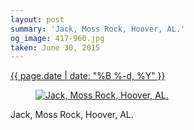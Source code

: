 ```yaml
---
layout: post
summary: 'Jack, Moss Rock, Hoover, AL.'
og_image: 417-960.jpg
taken: June 30, 2015
---
```


<div class="post">
 <time>
  <a href="/417">
   {{ page.date | date: "%B %-d, %Y" }}
  </a>
 </time>
 <a href="/417">
  <figure data-taken="6/30/2015">
   <img alt="Jack, Moss Rock, Hoover, AL." sizes="(min-width: 700px) 50vw, calc(100vw - 2rem)" src="{{ site.assets_url }}/417-480.jpg" srcset="{{ site.assets_url }}/417-960.jpg 960w, {{ site.assets_url }}/417-720.jpg 720w, {{ site.assets_url }}/417-480.jpg 480w, {{ site.assets_url }}/417-240.jpg 240w"/>
  </figure>
 </a>
 <span>
  Jack, Moss Rock, Hoover, AL.
 </span>
</div>
